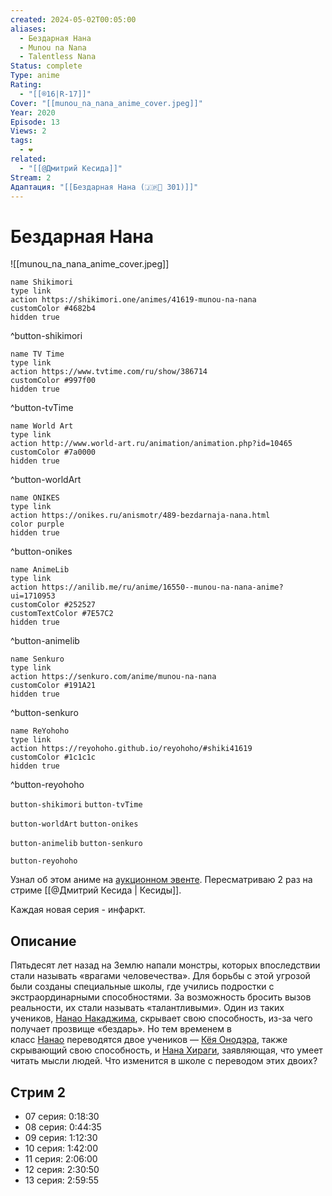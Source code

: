 ```yaml
---
created: 2024-05-02T00:05:00
aliases:
  - Бездарная Нана
  - Munou na Nana
  - Talentless Nana
Status: complete
Type: anime
Rating:
  - "[[®️16|R-17]]"
Cover: "[[munou_na_nana_anime_cover.jpeg]]"
Year: 2020
Episode: 13
Views: 2
tags:
  - ❤
related:
  - "[[@Дмитрий Кесида]]"
Stream: 2
Адаптация: "[[Бездарная Нана (🇯🇵📗 301)]]"
---
```


# Бездарная Нана

![[munou_na_nana_anime_cover.jpeg]]

```button
name Shikimori
type link
action https://shikimori.one/animes/41619-munou-na-nana
customColor #4682b4
hidden true
```
^button-shikimori

```button
name TV Time
type link
action https://www.tvtime.com/ru/show/386714
customColor #997f00
hidden true
```
^button-tvTime

```button
name World Art
type link
action http://www.world-art.ru/animation/animation.php?id=10465
customColor #7a0000
hidden true
```
^button-worldArt

```button
name ONIKES
type link
action https://onikes.ru/anismotr/489-bezdarnaja-nana.html
color purple
hidden true
```
^button-onikes

```button
name AnimeLib
type link
action https://anilib.me/ru/anime/16550--munou-na-nana-anime?ui=1710953
customColor #252527
customTextColor #7E57C2
hidden true
```
^button-animelib

```button
name Senkuro
type link
action https://senkuro.com/anime/munou-na-nana
customColor #191A21
hidden true
```
^button-senkuro

```button
name ReYohoho
type link
action https://reyohoho.github.io/reyohoho/#shiki41619
customColor #1c1c1c
hidden true
```
^button-reyohoho

`button-shikimori` `button-tvTime`

`button-worldArt` `button-onikes`

`button-animelib` `button-senkuro`

`button-reyohoho`


Узнал об этом аниме на [аукционном эвенте](https://onikes.ru/anismotr/476-aukcionnyj-jevent.html). Пересматриваю 2 раз на стриме [[@Дмитрий Кесида | Кесиды]].

Каждая новая серия - инфаркт.


## Описание

Пятьдесят лет назад на Землю напали монстры, которых впоследствии стали называть «врагами человечества». Для борьбы с этой угрозой были созданы специальные школы, где учились подростки с экстраординарными способностями. За возможность бросить вызов реальности, их стали называть «талантливыми». Один из таких учеников, [Нанао Накаджима](https://shikimori.one/characters/151572-nanao-nakajima), скрывает свою способность, из-за чего получает прозвище «бездарь». Но тем временем в класс [Нанао](https://shikimori.one/characters/151572-nanao-nakajima) переводятся двое учеников — [Кёя Онодэра](https://shikimori.one/characters/163088-kyouya-onodera), также скрывающий свою способность, и [Нана Хираги](https://shikimori.one/characters/163085-nana-hiiragi), заявляющая, что умеет читать мысли людей. Что изменится в школе с переводом этих двоих?


## Стрим 2

 - 07 серия: 0:18:30
 - 08 серия: 0:44:35
 - 09 серия: 1:12:30
 - 10 серия: 1:42:00
 - 11 серия: 2:06:00
 - 12 серия: 2:30:50
 - 13 серия: 2:59:55
